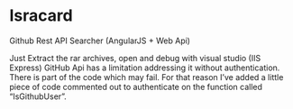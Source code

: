 # Isracard
Github Rest API Searcher (AngularJS + Web Api)


Just Extract the rar archives, open and debug with visual studio (IIS Express)
GitHub Api has a limitation addressing it without authentication. There is part of the code which may fail.
For that reason I’ve added a little piece of code commented out to authenticate on the function called “IsGithubUser”.
